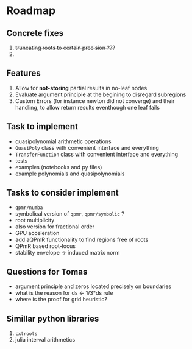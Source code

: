 # Roadmap

## Concrete fixes

1. ~~truncating roots to certain precision ???~~
1. 

## Features

1. Allow for **not-storing** partial results in no-leaf nodes
1. Evaluate argument principle at the begining to disregard subregions
1. Custom Errors (for instance newton did not converge) and their handling, to allow return results eventhough one leaf fails



## Task to implement
 - quasipolynomial arithmetic operations
 - `QuasiPoly` class with convenient interface and everything
 - `TransferFunction` class with convenient interface and everything
 - tests
 - examples (notebooks and py files)
 - example polynomials and quasipolynomials

## Tasks to consider implement

- `qpmr/numba`
- symbolical version of `qpmr`, `qpmr/symbolic` ?
- root multiplicity
- also version for fractional order
- GPU acceleration
- add aQPmR functionality to find regions free of roots
- QPmR based root-locus
- stability envelope -> induced matrix norm

## Questions for Tomas

- argument principle and zeros located precisely on boundaries
- what is the reason for ds <- 1/3*ds rule
- where is the proof for grid heuristic?

## Simillar python libraries

1. `cxtroots`
1. julia interval arithmetics